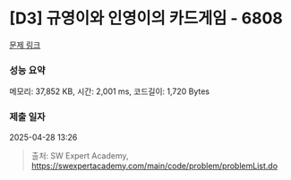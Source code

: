 # [D3] 규영이와 인영이의 카드게임 - 6808 

[문제 링크](https://swexpertacademy.com/main/code/problem/problemDetail.do?contestProbId=AWgv9va6HnkDFAW0) 

### 성능 요약

메모리: 37,852 KB, 시간: 2,001 ms, 코드길이: 1,720 Bytes

### 제출 일자

2025-04-28 13:26



> 출처: SW Expert Academy, https://swexpertacademy.com/main/code/problem/problemList.do